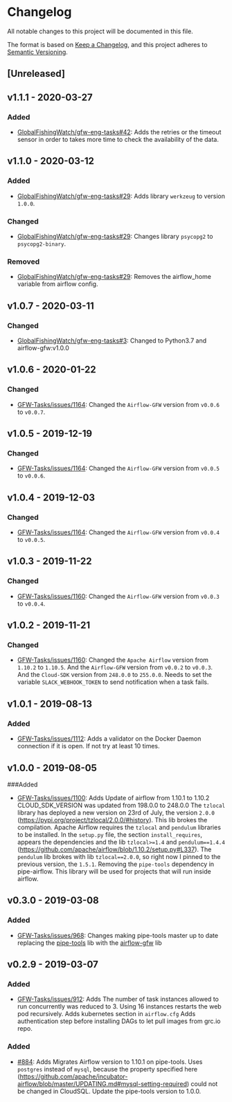 # Changelog

All notable changes to this project will be documented in this file.

The format is based on [Keep a
Changelog](https://keepachangelog.com/en/1.0.0/), and this project adheres to
[Semantic Versioning](https://semver.org/spec/v2.0.0.html).

## [Unreleased]


## v1.1.1 - 2020-03-27

### Added

* [GlobalFishingWatch/gfw-eng-tasks#42](https://github.com/GlobalFishingWatch/gfw-eng-tasks/issues/42): Adds
    the retries or the timeout sensor in order to takes more time to check the availability of the data.

## v1.1.0 - 2020-03-12

### Added

* [GlobalFishingWatch/gfw-eng-tasks#29](https://github.com/GlobalFishingWatch/gfw-eng-tasks/issues/29): Adds
    library `werkzeug` to version `1.0.0`.

### Changed

* [GlobalFishingWatch/gfw-eng-tasks#29](https://github.com/GlobalFishingWatch/gfw-eng-tasks/issues/29): Changes
    library `psycopg2` to `psycopg2-binary`.


### Removed

* [GlobalFishingWatch/gfw-eng-tasks#29](https://github.com/GlobalFishingWatch/gfw-eng-tasks/issues/29): Removes
    the airflow_home variable from airflow config.

## v1.0.7 - 2020-03-11

### Changed

* [GlobalFishingWatch/gfw-eng-tasks#3](https://github.com/GlobalFishingWatch/gfw-eng-tasks/issues/3): Changed
    to Python3.7 and airflow-gfw:v1.0.0

## v1.0.6 - 2020-01-22

### Changed

* [GFW-Tasks/issues/1164](https://github.com/GlobalFishingWatch/GFW-Tasks/issues/1164): Changed
    the `Airflow-GFW` version from `v0.0.6` to `v0.0.7`.

## v1.0.5 - 2019-12-19

### Changed

* [GFW-Tasks/issues/1164](https://github.com/GlobalFishingWatch/GFW-Tasks/issues/1164): Changed
    the `Airflow-GFW` version from `v0.0.5` to `v0.0.6`.

## v1.0.4 - 2019-12-03

### Changed

* [GFW-Tasks/issues/1164](https://github.com/GlobalFishingWatch/GFW-Tasks/issues/1164): Changed
    the `Airflow-GFW` version from `v0.0.4` to `v0.0.5`.

## v1.0.3 - 2019-11-22

### Changed

* [GFW-Tasks/issues/1160](https://github.com/GlobalFishingWatch/GFW-Tasks/issues/1160): Changed
    the `Airflow-GFW` version from `v0.0.3` to `v0.0.4`.

## v1.0.2 - 2019-11-21

### Changed

* [GFW-Tasks/issues/1160](https://github.com/GlobalFishingWatch/GFW-Tasks/issues/1160): Changed
    the `Apache Airflow` version from `1.10.2` to `1.10.5`.
    And the `Airflow-GFW` version from `v0.0.2` to `v0.0.3`.
    And the `Cloud-SDK` version from `248.0.0` to `255.0.0`.
    Needs to set the variable `SLACK_WEBHOOK_TOKEN` to send notification when a task fails.

## v1.0.1 - 2019-08-13

### Added

* [GFW-Tasks/issues/1112](https://github.com/GlobalFishingWatch/GFW-Tasks/issues/1112): Adds
    a validator on the Docker Daemon connection if it is open. If not try at least 10 times.

## v1.0.0 - 2019-08-05

###Added

* [GFW-Tasks/issues/1100](https://github.com/GlobalFishingWatch/GFW-Tasks/issues/1100): Adds
  Update of airflow from 1.10.1 to 1.10.2
  CLOUD_SDK_VERSION was updated from 198.0.0 to 248.0.0
  The `tzlocal` library has deployed a new version on 23rd of July, the
  version `2.0.0` (https://pypi.org/project/tzlocal/2.0.0/#history). This lib
  brokes the compilation. Apache Airflow requires the `tzlocal` and
  `pendulum` libraries to be installed. In the `setup.py` file, the section
  `install_requires`, appears the dependencies and the lib `tzlocal>=1.4` and
  `pendulum==1.4.4`
  (https://github.com/apache/airflow/blob/1.10.2/setup.py#L337). The
  `pendulum` lib brokes with lib `tzlocal==2.0.0`, so right now I pinned to
  the previous version, the `1.5.1`.
  Removing the `pipe-tools` dependency in pipe-airflow. This library will be
  used for projects that will run inside airflow.

## v0.3.0 - 2019-03-08

### Added

* [GFW-Tasks/issues/968](https://github.com/GlobalFishingWatch/GFW-Tasks/issues/968): Changes
  making pipe-tools master up to date replacing the
  [pipe-tools](https://github.com/GlobalFishingWatch/pipe-tools) lib with the
  [airflow-gfw](https://github.com/GlobalFishingWatch/airflow-gfw) lib

## v0.2.9 - 2019-03-07

### Added

* [GFW-Tasks/issues/912](https://github.com/GlobalFishingWatch/GFW-Tasks/issues/912): Adds
  The number of task instances allowed to run concurrently was reduced to 3.
  Using 16 instances restarts the web pod recursively.
  Adds kubernetes section in `airflow.cfg`
  Adds authentication step before installing DAGs to let pull images from grc.io repo.

### Added

* [#884](https://github.com/GlobalFishingWatch/GFW-Tasks/issues/884): Adds
  Migrates Airflow version to 1.10.1 on pipe-tools.
  Uses `postgres` instead of `mysql`, because the property specified here
  (https://github.com/apache/incubator-airflow/blob/master/UPDATING.md#mysql-setting-required)
  could not be changed in CloudSQL.
  Update the pipe-tools version to 1.0.0.
